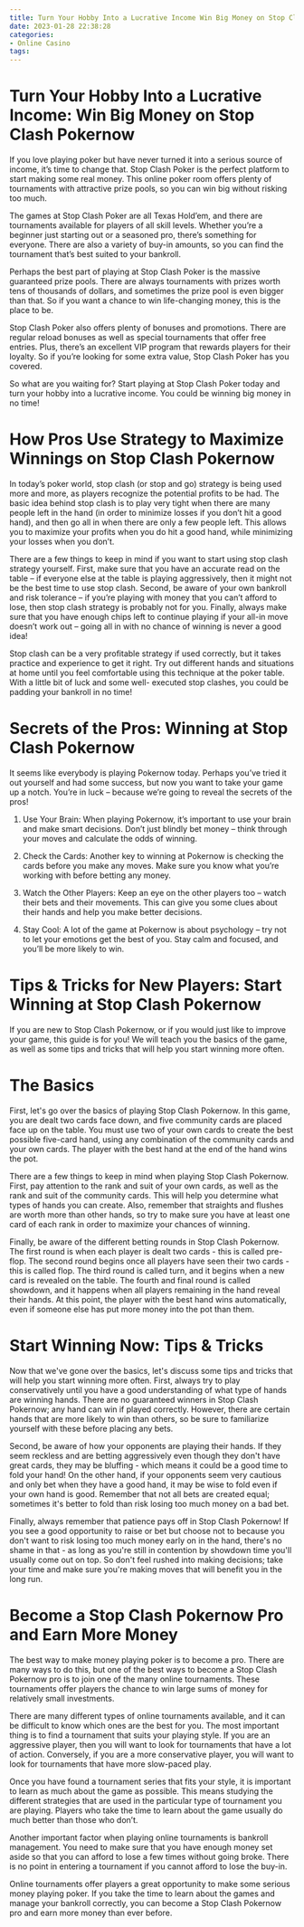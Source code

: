```yaml
---
title: Turn Your Hobby Into a Lucrative Income Win Big Money on Stop Clash Pokernow 
date: 2023-01-28 22:38:28
categories:
- Online Casino
tags:
---
```



#  Turn Your Hobby Into a Lucrative Income: Win Big Money on Stop Clash Pokernow 

If you love playing poker but have never turned it into a serious source of income, it’s time to change that. Stop Clash Poker is the perfect platform to start making some real money. This online poker room offers plenty of tournaments with attractive prize pools, so you can win big without risking too much.

The games at Stop Clash Poker are all Texas Hold’em, and there are tournaments available for players of all skill levels. Whether you’re a beginner just starting out or a seasoned pro, there’s something for everyone. There are also a variety of buy-in amounts, so you can find the tournament that’s best suited to your bankroll.

Perhaps the best part of playing at Stop Clash Poker is the massive guaranteed prize pools. There are always tournaments with prizes worth tens of thousands of dollars, and sometimes the prize pool is even bigger than that. So if you want a chance to win life-changing money, this is the place to be.

Stop Clash Poker also offers plenty of bonuses and promotions. There are regular reload bonuses as well as special tournaments that offer free entries. Plus, there’s an excellent VIP program that rewards players for their loyalty. So if you’re looking for some extra value, Stop Clash Poker has you covered.

So what are you waiting for? Start playing at Stop Clash Poker today and turn your hobby into a lucrative income. You could be winning big money in no time!

#  How Pros Use Strategy to Maximize Winnings on Stop Clash Pokernow 

In today’s poker world, stop clash (or stop and go) strategy is being used more and more, as players recognize the potential profits to be had. The basic idea behind stop clash is to play very tight when there are many people left in the hand (in order to minimize losses if you don’t hit a good hand), and then go all in when there are only a few people left. This allows you to maximize your profits when you do hit a good hand, while minimizing your losses when you don’t.

There are a few things to keep in mind if you want to start using stop clash strategy yourself. First, make sure that you have an accurate read on the table – if everyone else at the table is playing aggressively, then it might not be the best time to use stop clash. Second, be aware of your own bankroll and risk tolerance – if you’re playing with money that you can’t afford to lose, then stop clash strategy is probably not for you. Finally, always make sure that you have enough chips left to continue playing if your all-in move doesn’t work out – going all in with no chance of winning is never a good idea!

Stop clash can be a very profitable strategy if used correctly, but it takes practice and experience to get it right. Try out different hands and situations at home until you feel comfortable using this technique at the poker table. With a little bit of luck and some well- executed stop clashes, you could be padding your bankroll in no time!

#  Secrets of the Pros: Winning at Stop Clash Pokernow 

It seems like everybody is playing Pokernow today. Perhaps you’ve tried it out yourself and had some success, but now you want to take your game up a notch. You’re in luck – because we’re going to reveal the secrets of the pros!

1. Use Your Brain: When playing Pokernow, it’s important to use your brain and make smart decisions. Don’t just blindly bet money – think through your moves and calculate the odds of winning.

2. Check the Cards: Another key to winning at Pokernow is checking the cards before you make any moves. Make sure you know what you’re working with before betting any money.

3. Watch the Other Players: Keep an eye on the other players too – watch their bets and their movements. This can give you some clues about their hands and help you make better decisions.

4. Stay Cool: A lot of the game at Pokernow is about psychology – try not to let your emotions get the best of you. Stay calm and focused, and you’ll be more likely to win.

#  Tips & Tricks for New Players: Start Winning at Stop Clash Pokernow 

If you are new to Stop Clash Pokernow, or if you would just like to improve your game, this guide is for you! We will teach you the basics of the game, as well as some tips and tricks that will help you start winning more often.

# The Basics 

First, let's go over the basics of playing Stop Clash Pokernow. In this game, you are dealt two cards face down, and five community cards are placed face up on the table. You must use two of your own cards to create the best possible five-card hand, using any combination of the community cards and your own cards. The player with the best hand at the end of the hand wins the pot.

There are a few things to keep in mind when playing Stop Clash Pokernow. First, pay attention to the rank and suit of your own cards, as well as the rank and suit of the community cards. This will help you determine what types of hands you can create. Also, remember that straights and flushes are worth more than other hands, so try to make sure you have at least one card of each rank in order to maximize your chances of winning.

Finally, be aware of the different betting rounds in Stop Clash Pokernow. The first round is when each player is dealt two cards - this is called pre-flop. The second round begins once all players have seen their two cards - this is called flop. The third round is called turn, and it begins when a new card is revealed on the table. The fourth and final round is called showdown, and it happens when all players remaining in the hand reveal their hands. At this point, the player with the best hand wins automatically, even if someone else has put more money into the pot than them.

# Start Winning Now: Tips & Tricks 

Now that we've gone over the basics, let's discuss some tips and tricks that will help you start winning more often. First, always try to play conservatively until you have a good understanding of what type of hands are winning hands. There are no guaranteed winners in Stop Clash Pokernow; any hand can win if played correctly. However, there are certain hands that are more likely to win than others, so be sure to familiarize yourself with these before placing any bets.

Second, be aware of how your opponents are playing their hands. If they seem reckless and are betting aggressively even though they don't have great cards, they may be bluffing - which means it could be a good time to fold your hand! On the other hand, if your opponents seem very cautious and only bet when they have a good hand, it may be wise to fold even if your own hand is good. Remember that not all bets are created equal; sometimes it's better to fold than risk losing too much money on a bad bet.

Finally, always remember that patience pays off in Stop Clash Pokernow! If you see a good opportunity to raise or bet but choose not to because you don't want to risk losing too much money early on in the hand, there's no shame in that - as long as you're still in contention by showdown time you'll usually come out on top. So don't feel rushed into making decisions; take your time and make sure you're making moves that will benefit you in the long run.

#  Become a Stop Clash Pokernow Pro and Earn More Money

The best way to make money playing poker is to become a pro. There are many ways to do this, but one of the best ways to become a Stop Clash Pokernow pro is to join one of the many online tournaments. These tournaments offer players the chance to win large sums of money for relatively small investments.

There are many different types of online tournaments available, and it can be difficult to know which ones are the best for you. The most important thing is to find a tournament that suits your playing style. If you are an aggressive player, then you will want to look for tournaments that have a lot of action. Conversely, if you are a more conservative player, you will want to look for tournaments that have more slow-paced play.

Once you have found a tournament series that fits your style, it is important to learn as much about the game as possible. This means studying the different strategies that are used in the particular type of tournament you are playing. Players who take the time to learn about the game usually do much better than those who don’t.

Another important factor when playing online tournaments is bankroll management. You need to make sure that you have enough money set aside so that you can afford to lose a few times without going broke. There is no point in entering a tournament if you cannot afford to lose the buy-in.

Online tournaments offer players a great opportunity to make some serious money playing poker. If you take the time to learn about the games and manage your bankroll correctly, you can become a Stop Clash Pokernow pro and earn more money than ever before.